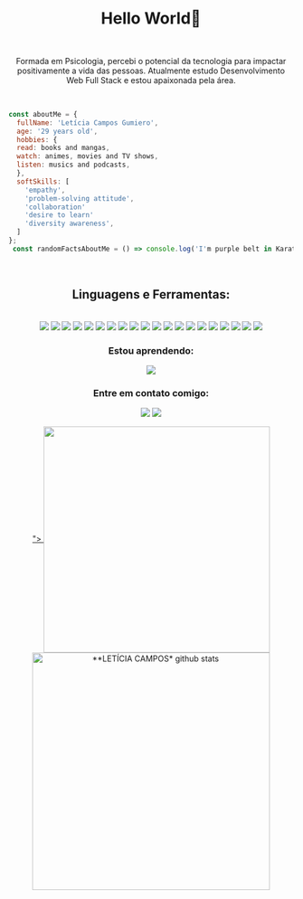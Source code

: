 <h1 align="center">Hello World👋</h1>

<br>

<p align="center">Formada em Psicologia, percebi o potencial da tecnologia para impactar positivamente a vida das pessoas. Atualmente estudo Desenvolvimento Web Full Stack e estou apaixonada pela área.</p>
<br>

```JavaScript
const aboutMe = {
  fullName: 'Letícia Campos Gumiero',
  age: '29 years old',
  hobbies: {
  read: books and mangas, 
  watch: animes, movies and TV shows,
  listen: musics and podcasts,
  },
  softSkills: [
    'empathy',
    'problem-solving attitude',
    'collaboration'
    'desire to learn'
    'diversity awareness',
  ]
};
 const randomFactsAboutMe = () => console.log('I'm purple belt in Karate Shotokan and I'm white belt in Brazilian Jiu Jitsu'),
```
<br>
     <div align="center">
<h2 aling="center">Linguagens e Ferramentas:</h2><br>
<section align="center">
 <img src="https://img.shields.io/badge/JavaScript-323330?style=for-the-badge&logo=javascript&logoColor=F7DF1E" />
 <img src="https://img.shields.io/badge/TypeScript-007ACC?style=for-the-badge&logo=typescript&logoColor=white" />
 <img src="https://img.shields.io/badge/Node.js-339933?style=for-the-badge&logo=nodedotjs&logoColor=white" />
 <img src="https://img.shields.io/badge/React-20232A?style=for-the-badge&logo=react&logoColor=61DAFB" />
 <img src="https://img.shields.io/badge/HTML5-E34F26?style=for-the-badge&logo=html5&logoColor=white" />
 <img src="https://img.shields.io/badge/CSS3-1572B6?style=for-the-badge&logo=css3&logoColor=white" />
 <img src="https://img.shields.io/badge/MySQL-005C84?style=for-the-badge&logo=mysql&logoColor=white" />
 <img src="https://img.shields.io/badge/MongoDB-4EA94B?style=for-the-badge&logo=mongodb&logoColor=white" />
  <img src="https://img.shields.io/badge/Jest-C21325?style=for-the-badge&logo=jest&logoColor=white" />
  <img src="https://img.shields.io/badge/Mocha-8D6748?style=for-the-badge&logo=Mocha&logoColor=white">
  <img src="https://img.shields.io/badge/Chai-f7e9c8?style=for-the-badge&logo=mocha&logoColor=a84d45">
 <img src="https://img.shields.io/badge/Express.js-000000?style=for-the-badge&logo=express&logoColor=white" />
 <img src="https://img.shields.io/badge/Docker-2CA5E0?style=for-the-badge&logo=docker&logoColor=white" />
 <img src="https://img.shields.io/badge/GIT-E44C30?style=for-the-badge&logo=git&logoColor=white" />
 <img src="https://img.shields.io/badge/eslint-3A33D1?style=for-the-badge&logo=eslint&logoColor=white" />
 <img src="https://img.shields.io/badge/Redux-593D88?style=for-the-badge&logo=redux&logoColor=white" />
 <img src="https://img.shields.io/badge/Sequelize-52B0E7?style=for-the-badge&logo=Sequelize&logoColor=white" />
 <img src="https://img.shields.io/badge/SOLID-007ABB?style=for-the-badge&logo=solid&logoColor=white" />
 <img src="https://img.shields.io/badge/ts--node-3178C6?style=for-the-badge&logo=ts-node&logoColor=white" />
 <img src="https://img.shields.io/badge/Mongoose-4EA94B?style=for-the-badge&logo=mongodb&logoColor=white" />
</section>

<h3 aling="center">Estou aprendendo:</h3>
 <img aling="center" src="https://img.shields.io/badge/Prisma-3982CE?style=for-the-badge&logo=Prisma&logoColor=white" />
</div>
<h3 align="center">Entre em contato comigo:</h3>
<p align="center">
 <a href = "mailto:leticia.camposg93@gmail.com"><img src="https://img.shields.io/badge/-Gmail-%23333?style=for-the-badge&logo=gmail&logoColor=white" target="_blank"></a>
  <a href="https://www.linkedin.com/in/letícia-campos-gumiero-dev" target="_blank"><img src="https://img.shields.io/badge/-LinkedIn-%230077B5?style=for-the-badge&logo=linkedin&logoColor=white" target="_blank">
</p>

<div align="center">
<a href="  <a href="https://github.com/Leticia-C">">
  <img align="center" src="https://github-readme-stats.vercel.app/api/top-langs/?username=Leticia-C&langs_count=7&theme=dark&hide_langs_below=1&layout=compact"  heigth="160em" width="400px"/>
</a>

  <a href="https://github.com/Leticia-C">
 <img align="center" src="https://github-readme-stats.vercel.app/api?username=Leticia-C&show_icons=true&theme=dark&line_height=33&count_private=true" alt="**LETÍCIA CAMPOS* github stats" heigth="160em" width="420px"/>
</a>


